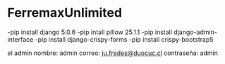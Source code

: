 # FerremaxUnlimited

-pip install django 5.0.6
-pip intall pillow 25.1.1
-pip install django-admin-interface
-pip install django-crispy-forms
-pip install crispy-bootstrap5

el admin
nombre: admin
correo: ju.fredes@duocuc.cl
contraseña: admin
